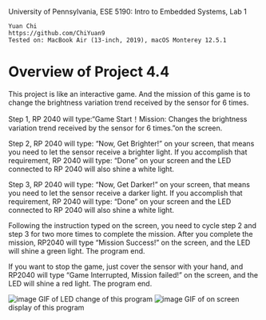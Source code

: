 University of Pennsylvania, ESE 5190: Intro to Embedded Systems, Lab 1

    Yuan Chi
    https://github.com/ChiYuan9
    Tested on: MacBook Air (13-inch, 2019), macOS Monterey 12.5.1

# Overview of Project 4.4

This project is like an interactive game. And the mission of this game is to change the brightness variation trend received by the sensor for 6 times.

Step 1, RP 2040 will type:“Game Start！Mission: Changes the brightness variation trend received by the sensor for 6 times.”on the screen.

Step 2, RP 2040 will type: “Now, Get Brighter!” on your screen, that means you need to let the sensor receive a brighter light. If you accomplish that requirement, RP 2040 will type: “Done” on your screen and the LED connected to RP 2040 will also shine a white light.

Step 3, RP 2040 will type: “Now, Get Darker!” on your screen, that means you need to let the sensor receive a darker light. If you accomplish that requirement, RP 2040 will type: “Done” on your screen and the LED connected to RP 2040 will also shine a white light.

Following the instruction typed on the screen, you need to cycle step 2 and step 3 for two more times to complete the mission. After you complete the mission, RP2040 will type “Mission Success!” on the screen, and the LED will shine a green light. The program end.

If you want to stop the game, just cover the sensor with your hand, and RP2040 will type “Game Interrupted, Mission failed!” on the screen, and the LED will shine a red light. The program end.

![image](https://github.com/ChiYuan9/ese5190-2022-lab1-firefly/blob/main/photes/4.4%20LED.gif)
GIF of LED change of this program
![image](https://github.com/ChiYuan9/ese5190-2022-lab1-firefly/blob/main/photes/4.4%20Screen.gif)
GIF of on screen display of this program
